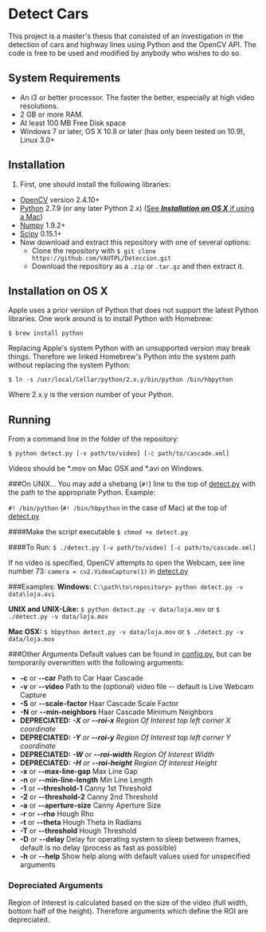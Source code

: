 Detect Cars
===========

This project is a master's thesis that consisted of an investigation in the detection of cars and highway lines using Python and the OpenCV API. The code is free to be used and modified by anybody who wishes to do so.

System Requirements
-------------------
* An i3 or better processor. The faster the better, especially at high video resolutions.
* 2 GB or more RAM.
* At least 100 MB Free Disk space
* Windows 7 or later, OS X 10.8 or later (has only been tested on 10.9), Linux 3.0+

Installation
------------
1. First, one should install the following libraries:
  - [OpenCV](http://opencv.org/) version 2.4.10+
  - [Python](https://www.python.org/) 2.7.9 (or any later Python 2.x) ([See **_Installation on OS X_** if using a Mac](#installation-on-os-x))
  - [Numpy](http://www.numpy.org/) 1.9.2+
  - [Scipy](http://www.scipy.org/) 0.15.1+
- Now download and extract this repository with one of several options:
  - Clone the repository with `$ git clone https://github.com/VAUTPL/Deteccion.git`
  - Download the repository as a `.zip` or `.tar.gz` and then extract it.

Installation on OS X
--------------------
Apple uses a prior version of Python that does not support the latest Python libraries. One work around is to install Python with Homebrew:

`$ brew install python`

Replacing Apple's system Python with an unsupported version may break things. Therefore we linked Homebrew's Python into the system path without replacing the system Python:

`$ ln -s /usr/local/Cellar/python/2.x.y/bin/python /bin/hbpython`

Where 2.x.y is the version number of your Python.

Running
-------
From a command line in the folder of the repository:

`$ python detect.py [-v path/to/video] [-c path/to/cascade.xml]`

Videos should be \*.mov on Mac OSX and \*.avi on Windows.

###On UNIX...
You may add a shebang (`#!`) line to the top of [detect.py](detect.py) with the path to the appropriate Python. Example:

`#! /bin/python` (`#! /bin/hbpython` in the case of Mac) at the top of [detect.py](detect.py)

####Make the script executable
`$ chmod +x detect.py`

####To Run:
`$ ./detect.py [-v path/to/video] [-c path/to/cascade.xml]`

If no video is specified, OpenCV attempts to open the Webcam, see line number 73:
`camera = cv2.VideoCapture(1)`
in [detect.py](detect.py)

###Examples:
**Windows:** `C:\path\to\repository> python detect.py -v data\loja.avi`

**UNIX and UNIX-Like:** `$ python detect.py -v data/loja.mov` or `$ ./detect.py -v data/loja.mov`

**Mac OSX:** `$ hbpython detect.py -v data/loja.mov` or `$ ./detect.py -v data/loja.mov`

###Other Arguments
Default values can be found in [config.py](config.py), but can be temporarily overwritten with the following arguments:
- **-c** or **--car** Path to Car Haar Cascade
- **-v** or **--video** Path to the (optional) video file -- default is Live Webcam Capture
- **-S** or **--scale-factor** Haar Cascade Scale Factor
- **-N** or **--min-neighbors** Haar Cascade Minimum Neighbors
- **DEPRECIATED:** _**-X** or **--roi-x** Region Of Interest top left corner X coordinate_
- **DEPRECIATED:** _**-Y** or **--roi-y** Region Of Interest top left corner Y coordinate_
- **DEPRECIATED:** _**-W** or **--roi-width** Region Of Interest Width_
- **DEPRECIATED:** _**-H** or **--roi-height** Region Of Interest Height_
- **-x** or **--max-line-gap** Max Line Gap
- **-n** or **--min-line-length** Min Line Length
- **-1** or **--threshold-1** Canny 1st Threshold
- **-2** or **--threshold-2** Canny 2nd Threshold
- **-a** or **--aperture-size** Canny Aperture Size
- **-r** or **--rho** Hough Rho
- **-t** or **--theta** Hough Theta in Radians
- **-T** or **--threshold** Hough Threshold
- **-D** or **--delay** Delay for operating system to sleep between frames, default is no delay (process as fast as possible)
- **-h** or **--help** Show help along with default values used for unspecified arguments

### Depreciated Arguments
Region of Interest is calculated based on the size of the video (full width, bottom half of the height). Therefore arguments which define the ROI are depreciated.
